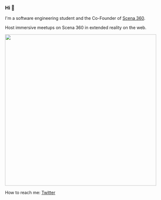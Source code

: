 ### Hi 👋

I'm a software engineering student and the Co-Founder of [Scena 360](https://links.scena360.com/ZIm0cg). 

Host immersive meetups on Scena 360 in extended reality on the web.

<img src="https://storage.googleapis.com/scena-cdn-assets/landing-images/scena-og-image.png" width="500" />

How to reach me: [Twitter](https://twitter.com/djoksimo)


